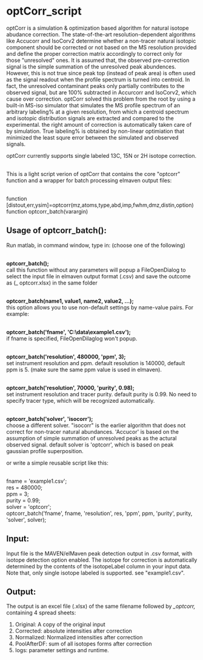 # optCorr_script
  optCorr is a simulation & optimization based algorithm for natural isotope abudance correction. 
The state-of-the-art resolution-dependent algorithms like Accucorr and IsoCorv2 determine whether a non-tracer natural isotopic component should be corrected or not based on the MS resolution provided and define the proper correction matrix accordingly to correct only for those "unresolved" ones.  It is assumed that, the observed pre-correction signal is the simple summation of the unresolved peak abundences. However, this is not true since peak top (instead of peak area) is often used as the signal readout when the profile spectrum is turned into centroid.  In fact, the unresolved contaminant peaks only partially contributes to the observed signal, but are 100% subtracted in Accurcorr and IsoCorv2, which cause over correction. optCorr solved this problem from the root by using a built-in MS-iso simulator that simulates the MS profile spectrum of an arbitrary labeling% at a given resolution, from which a centroid spectrum and isotopic distribution signals are extracted and compared to the experimental. the right amount of correction is automatically taken care of by simulation. True labeling% is obtained by non-linear optimiation that minimized the least squre error between the simulated and observed signals.

optCorr currently supports single labeled 13C, 15N or 2H isotope correction. 

<br />  This is a light script verion of optCorr that contains the core "optcorr" function and a wrapper for batch processing elmaven output files: 

<br />   function [distout,err,ysim]=optcorr(mz,atoms,type,abd,imp,fwhm,dmz,distin,option)
<br />   function optcorr_batch(varargin)  

## Usage of optcorr_batch():

  Run matlab, in command window, type in: (choose one of the following)
  
<br /> **optcorr_batch();**  
call this function without any parameters will popup a FileOpenDialog to select the input file in elmaven output format (.csv) and save the outcome as (_ optcorr.xlsx) in the same folder

<br /> **optcorr_batch(name1, value1, name2, value2, ...);**    
this option allows you to use non-default settings by name-value pairs. For example:

<br />  **optcorr_batch('fname', 'C:\data\example1.csv');**   
if fname is specified, FileOpenDilaglog won't popup.

<br />  **optcorr_batch('resolution', 480000, 'ppm', 3);**    
set instrument resolution and ppm.  default resolution is 140000, default ppm is 5. (make sure the same ppm value is used in elmaven).  

<br />  **optcorr_batch('resolution', 70000, 'purity', 0.98);**  
set instrument resolution and tracer purity.  default purity is 0.99.  No need to specify tracer type, which will be recognized automatically.

<br />  **optcorr_batch('solver', 'isocorr');**  
choose a different solver.   "isocorr" is the earlier algorithm that does not correct for non-tracer natural abundances. 'Accucor' is based on the assumption of simple summation of unresolved peaks as the actural observed signal.   default solver is 'optcorr', which is based on peak gaussian profile superposition.

or write a simple reusable script like this:

<br /> fname = 'example1.csv';
<br /> res = 480000;
<br /> ppm = 3;
<br /> purity = 0.99;
<br /> solver = 'optcorr';
<br /> optcorr_batch('fname', fname, 'resolution', res, 'ppm', ppm, 'purity', purity, 'solver', solver);
## Input:
Input file is the MAVEN/elMaven peak detection output in .csv format, with isotope detection option enabled.  The isotope for correction is automatically determined by the contents of the isotopeLabel column in your input data. Note that, only single isotope labeled is supported.  see "example1.csv".
## Output: 
The output is an excel file (.xlsx) of the same filename followed by _\_optcorr,_ containing 4 spread sheets:
1. Original: A copy of the original input
2. Corrected: absolute intensities after correction
3. Normalized:  Normalized intensities after correction
4. PoolAfterDF:  sum of all isotopes forms after correction 
5. logs: parameter settings and runtime.

